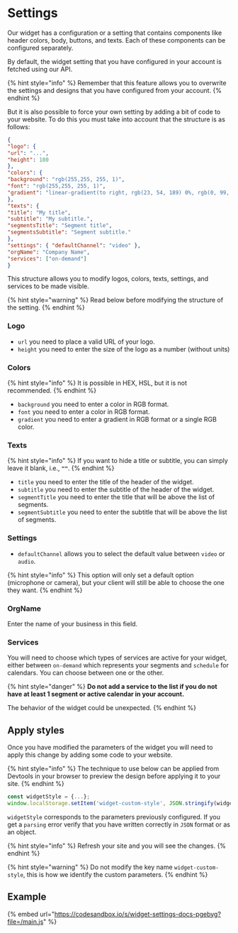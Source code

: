 # Settings

Our widget has a configuration or a setting that contains components like header colors, body, buttons, and texts. Each of these components can be configured separately.

By default, the widget setting that you have configured in your account is fetched using our API.

{% hint style="info" %}
Remember that this feature allows you to overwrite the settings and designs that you have configured from your account.
{% endhint %}

But it is also possible to force your own setting by adding a bit of code to your website. To do this you must take into account that the structure is as follows:

```json
{
"logo": {
"url": "...",
"height": 180
},
"colors": {
"background": "rgb(255,255, 255, 1)",
"font": "rgb(255,255, 255, 1)",
"gradient": "linear-gradient(to right, rgb(23, 54, 189) 0%, rgb(0, 99, 255) 100%)"
},
"texts": {
"title": "My title",
"subtitle": "My subtitle.",
"segmentsTitle": "Segment title",
"segmentsSubtitle": "Segment subtitle."
},
"settings": { "defaultChannel": "video" },
"orgName": "Company Name",
"services": ["on-demand"]
}
```

This structure allows you to modify logos, colors, texts, settings, and services to be made visible.

{% hint style="warning" %}
Read below before modifying the structure of the setting.
{% endhint %}

### Logo

* `url` you need to place a valid URL of your logo.
* `height` you need to enter the size of the logo as a number (without units)

### Colors

{% hint style="info" %}
It is possible in HEX, HSL, but it is not recommended.
{% endhint %}

* `background` you need to enter a color in RGB format.
* `font` you need to enter a color in RGB format.
* `gradient` you need to enter a gradient in RGB format or a single RGB color.

### Texts

{% hint style="info" %}
If you want to hide a title or subtitle, you can simply leave it blank, i.e., **`""`**.
{% endhint %}

* `title` you need to enter the title of the header of the widget.
* `subtitle` you need to enter the subtitle of the header of the widget.
* `segmentTitle` you need to enter the title that will be above the list of segments.
* `segmentSubtitle` you need to enter the subtitle that will be above the list of segments.

### Settings

* `defaultChannel` allows you to select the default value between `video` or `audio`.

{% hint style="info" %}
This option will only set a default option (microphone or camera), but your client will still be able to choose the one they want.
{% endhint %}

### OrgName

Enter the name of your business in this field.

### Services

You will need to choose which types of services are active for your widget, either between `on-demand` which represents your segments and `schedule` for calendars. You can choose between one or the other.

{% hint style="danger" %}
**Do not add a service to the list if you do not have at least 1 segment or active calendar in your account.**

The behavior of the widget could be unexpected.
{% endhint %}

## Apply styles

Once you have modified the parameters of the widget you will need to apply this change by adding some code to your website.

{% hint style="info" %}
The technique to use below can be applied from Devtools in your browser to preview the design before applying it to your site.
{% endhint %}

```javascript
const widgetStyle = {...};
window.localStorage.setItem('widget-custom-style', JSON.stringify(widgetStyle));
```

`widgetStyle` corresponds to the parameters previously configured. If you get a `parsing` error verify that you have written correctly in `JSON` format or as an object.

{% hint style="info" %}
Refresh your site and you will see the changes.
{% endhint %}

{% hint style="warning" %}
Do not modify the key name `widget-custom-style`, this is how we identify the custom parameters.
{% endhint %}

## Example

{% embed url="https://codesandbox.io/s/widget-settings-docs-pgebyg?file=/main.js" %}